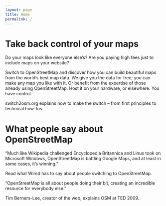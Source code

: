 ```yaml
---
layout: page
title: Home
permalink: /
---
```


# Take back control of your maps
Do your maps look like everyone else’s? Are you paying high fees just to include maps on your website?

Switch to OpenStreetMap and discover how you can build beautiful maps from the world’s best map data. We give you the data for free; you can make any map you like with it. Or benefit from the expertise of those already using OpenStreetMap. Host it on your hardware, or elsewhere. You have control.

switch2osm.org explains how to make the switch – from first principles to technical how-tos.

# What people say about OpenStreetMap

“Much like Wikipedia challenged Encyclopedia Britannica and Linux took on Microsoft Windows, OpenStreetMap is battling Google Maps, and at least in some cases, it’s winning.”

Read what Wired has to say about people switching to OpenStreetMap.

“OpenStreetMap is all about people doing their bit, creating an incredible resource for everybody else.”

Tim Berners-Lee, creator of the web, explains OSM at TED 2009.